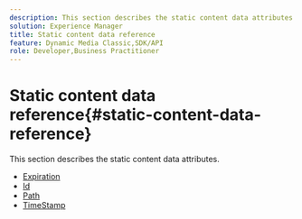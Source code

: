 ```yaml
---
description: This section describes the static content data attributes.
solution: Experience Manager
title: Static content data reference
feature: Dynamic Media Classic,SDK/API
role: Developer,Business Practitioner
---
```


# Static content data reference{#static-content-data-reference}

This section describes the static content data attributes.

* [Expiration](r-expiration-static.md)
* [Id](r-id-static.md)
* [Path](r-path-static.md)
* [TimeStamp](r-timestamp-static.md)
